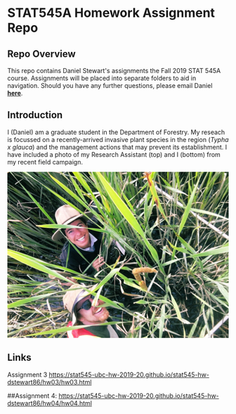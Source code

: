 # STAT545A Homework Assignment Repo


## Repo Overview

This repo contains Daniel Stewart's assignments the Fall 2019 STAT 545A course. Assignments will be placed into separate folders to aid in navigation. Should you have any further questions, please email Daniel [**here**](daniel.stewart@ubc.ca).

## Introduction

I (Daniel) am a graduate student in the Department of Forestry. My reseach is focussed on a recently-arrived invasive plant species in the region (*Typha x glauca*) and the management actions that may prevent its establishment. I have included a photo of my Research Assistant (top) and I (bottom) from my recent field campaign. 

![Selfie](Photo.jpg)

## Links

Assignment 3
https://stat545-ubc-hw-2019-20.github.io/stat545-hw-dstewart86/hw03/hw03.html

##Assignment 4:
https://stat545-ubc-hw-2019-20.github.io/stat545-hw-dstewart86/hw04/hw04.html
